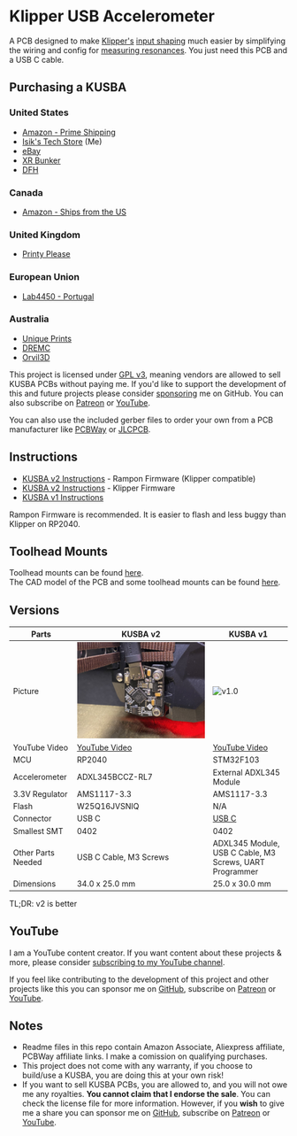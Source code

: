 # Klipper USB Accelerometer
A PCB designed to make [Klipper's](https://github.com/KevinOConnor/klipper) [input shaping](https://github.com/Klipper3d/klipper/blob/master/docs/Resonance_Compensation.md) much easier by simplifying the wiring and config for [measuring resonances](https://github.com/KevinOConnor/klipper/blob/master/docs/Measuring_Resonances.md). You just need this PCB and a USB C cable.
<br>


## Purchasing a KUSBA
### United States
- [Amazon - Prime Shipping](https://www.amazon.com/dp/B0C734JL4Z/)
- [Isik's Tech Store](https://store.isiks.tech/products/kusba-klipper-usb-accelerometer-1) (Me)
- [eBay](https://www.ebay.com/itm/155614526351)
- [XR Bunker](https://xrbunker.works/products/kusba-by-xbst_isik)
- [DFH](https://dfh.fm/collections/new-products/products/kusba-adxl345-accelerometer-by-xbst_)
### Canada
- [Amazon - Ships from the US](https://www.amazon.ca/dp/B0C734JL4Z)
### United Kingdom
- [Printy Please](https://www.printyplease.uk/KUSBA)
### European Union
- [Lab4450 - Portugal](https://lab4450.com/product/ksuba-adxl345/)
### Australia
- [Unique Prints](https://uniqueprints.shop/shop/electronics-electrical/pcb/kusba-usb-adxl345-accelerometer-for-klipper/)
- [DREMC](https://store.dremc.com.au/products/kusba-usb-adxl345-accelerometer-for-klipper)
- [Orvil3D](https://orvil3d.com/products/kusba)

This project is licensed under [GPL v3](./LICENSE), meaning vendors are allowed to sell KUSBA PCBs without paying me. If you'd like to support the development of this and future projects please consider [sponsoring](https://github.com/sponsors/xbst) me on GitHub. You can also subscribe on [Patreon](https://l.isiks.tech/patreon) or [YouTube](https://l.isiks.tech/member).

You can also use the included gerber files to order your own from a PCB manufacturer like [PCBWay](https://www.pcbway.com/setinvite.aspx?inviteid=374841) or [JLCPCB](https://jlcpcb.com/).
<br>

## Instructions
 - [KUSBA v2 Instructions](./Docs/v2-Rampon-Firmware.md) - Rampon Firmware (Klipper compatible)
 - [KUSBA v2 Instructions](./Docs/v2-Firmware.md) - Klipper Firmware
 - [KUSBA v1 Instructions](./Docs/v1-Firmware.md)

Rampon Firmware is recommended. It is easier to flash and less buggy than Klipper on RP2040.

## Toolhead Mounts

Toolhead mounts can be found [here](./Mounts).
<br>The CAD model of the PCB and some toolhead mounts can be found [here](./CAD).
<br> 

## Versions

| Parts                                 | KUSBA v2                       | KUSBA v1 |
| ------------------------------------- | ------------------------------ | ---|
| Picture                               | ![v2.3](./Images/v2.jpg) | ![v1.0](./Images/v1.jpg) |
| YouTube Video                         | [YouTube Video](https://www.youtube.com/watch?v=gtrQXdAaXB4) | [YouTube Video](https://www.youtube.com/watch?v=tDQd-jGegX0) |
| MCU                                   | RP2040                         | STM32F103                                                    |
| Accelerometer                         | ADXL345BCCZ-RL7                | External ADXL345 Module                                      |
| 3.3V Regulator                        | AMS1117-3.3                    | AMS1117-3.3                                                  |
| Flash                                 | W25Q16JVSNIQ                   | N/A                                                          |
| Connector                             | USB C                          | [USB C](https://www.digikey.com/en/products/detail/gct/USB4085-GF-A/9859733) |
| Smallest SMT                          | 0402                           | 0402                                                         |
| Other Parts Needed                    | USB C Cable, M3 Screws         | ADXL345 Module, USB C Cable, M3 Screws, UART Programmer      |
| Dimensions                            | 34.0 x 25.0 mm                 | 25.0 x 30.0 mm                                               |

TL;DR: v2 is better


## YouTube

I am a YouTube content creator. If you want content about these projects & more, please consider [subscribing to my YouTube channel](https://www.youtube.com/channel/UClAWYmCkHjsbaX9Wz1df2mg).
<br>

If you feel like contributing to the development of this project and other projects like this you can sponsor me on [GitHub](https://github.com/sponsors/xbst), subscribe on [Patreon](https://l.isiks.tech/patreon) or [YouTube](https://l.isiks.tech/member).

## Notes
- Readme files in this repo contain Amazon Associate, Aliexpress affiliate, PCBWay affiliate links. I make a comission on qualifying purchases.
- This project does not come with any warranty, if you choose to build/use a KUSBA, you are doing this at your own risk!
- If you want to sell KUSBA PCBs, you are allowed to, and you will not owe me any royalties. **You cannot claim that I endorse the sale**. You can check the license file for more information. However, if you **wish** to give me a share you can sponsor me on [GitHub](https://github.com/sponsors/xbst), subscribe on [Patreon](https://l.isiks.tech/patreon) or [YouTube](https://l.isiks.tech/member).
